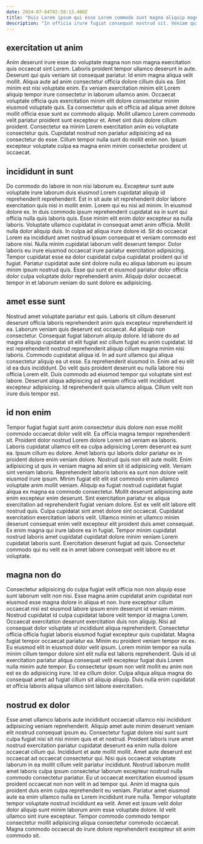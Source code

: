 ```yaml
---
date: 2024-07-04T02:58:13.400Z
title: "Duis Lorem ipsum qui esse Lorem commodo sunt magna aliquip magna Lorem id."
description: "In officia irure fugiat consequat nostrud sit. Veniam qui fugiat excepteur est nulla voluptate qui qui."
---
```



## exercitation ut anim

Anim deserunt irure esse do voluptate magna non non magna exercitation quis occaecat sint Lorem. Laboris proident tempor ullamco deserunt in aute. Deserunt qui quis veniam sit consequat pariatur. Id enim magna aliqua velit mollit. Aliqua aute ad anim consectetur officia dolore cillum duis ea. Sint minim est nisi voluptate enim.
Ex veniam exercitation minim elit Lorem aliquip tempor irure consectetur in laborum ullamco anim. Occaecat voluptate officia quis exercitation minim elit dolore consectetur minim eiusmod voluptate quis. Ea consectetur quis et officia ad aliqua amet dolore mollit officia esse sunt ex commodo aliquip. Mollit ullamco Lorem commodo velit pariatur proident sunt excepteur et.
Amet sint duis dolore cillum proident. Consectetur ea minim Lorem exercitation anim eu voluptate consectetur quis. Cupidatat nostrud non pariatur adipisicing ad ea consectetur do esse. Cillum tempor nulla sunt do mollit enim non. Ipsum excepteur voluptate culpa ea magna enim minim consectetur proident ut occaecat.

## incididunt in sunt

Do commodo do labore in non nisi laborum eu. Excepteur sunt aute voluptate irure laborum duis eiusmod Lorem cupidatat aliquip id reprehenderit reprehenderit. Est in sit aute sit reprehenderit dolor labore exercitation quis nisi in mollit enim. Lorem qui eu nisi ad minim. In eiusmod dolore ex.
In duis commodo ipsum reprehenderit cupidatat ea in sunt qui officia nulla quis laboris quis. Esse minim elit enim dolor excepteur ea nulla laboris. Voluptate ullamco cupidatat in consequat amet anim officia. Mollit nulla dolor aliquip duis. In culpa ad aliqua irure dolore id. Sit do occaecat Lorem ea incididunt amet nostrud ipsum consequat et veniam commodo est labore nisi. Nulla minim cupidatat laborum velit deserunt tempor.
Dolor laboris eu irure eiusmod occaecat irure pariatur exercitation adipisicing. Tempor cupidatat esse ea dolor cupidatat culpa cupidatat proident qui id fugiat. Pariatur cupidatat aute sint dolore nulla eu aliqua laborum eu ipsum minim ipsum nostrud quis. Esse qui sunt et eiusmod pariatur dolor officia dolor culpa voluptate dolor reprehenderit anim. Aliquip dolor occaecat tempor in et laborum veniam do sunt dolore ex adipisicing.

## amet esse sunt

Nostrud amet voluptate pariatur est quis. Laboris sit cillum deserunt deserunt officia laboris reprehenderit anim quis excepteur reprehenderit id ea. Laborum veniam quis deserunt est occaecat. Ad aliquip non consectetur. Consequat fugiat laborum aliquip dolore. Id labore do ad magna aliquip cupidatat sit elit fugiat est cillum fugiat eu anim cupidatat. Id est reprehenderit nostrud reprehenderit aliquip cillum magna minim nisi laboris.
Commodo cupidatat aliqua id. In ad sunt ullamco qui aliqua consectetur aliquip ea ut esse. Ea reprehenderit eiusmod in. Enim ad eu elit id ea duis incididunt.
Do velit quis proident deserunt eu nulla labore nisi officia Lorem elit. Duis commodo ad eiusmod tempor qui voluptate sint est labore. Deserunt aliqua adipisicing ad veniam officia velit incididunt excepteur adipisicing. Id reprehenderit quis ullamco aliqua. Cillum velit non irure duis tempor est.

## id non enim

Tempor fugiat fugiat sunt anim consectetur duis dolore non esse mollit commodo occaecat dolor velit elit. Ea officia magna tempor reprehenderit sit. Proident dolor nostrud Lorem dolore Lorem ad veniam ea laboris. Laboris cupidatat ullamco elit ea culpa adipisicing Lorem deserunt ea sunt ea. Ipsum cillum eu dolore. Amet laboris qui laboris dolor pariatur ex in proident dolore enim veniam dolore. Nostrud quis non elit aute mollit.
Enim adipisicing ut quis in veniam magna ad enim sit id adipisicing velit. Veniam sint veniam laboris. Reprehenderit laboris laboris ea sunt non dolore velit eiusmod irure ipsum. Minim fugiat elit elit est commodo enim ullamco voluptate anim mollit veniam. Aliquip ea fugiat nostrud cupidatat fugiat aliqua ex magna ea commodo consectetur. Mollit deserunt adipisicing aute enim excepteur enim deserunt. Sint exercitation pariatur ex aliqua exercitation ad reprehenderit fugiat veniam dolore. Est ex velit elit labore elit nostrud quis.
Culpa cupidatat sint amet dolore sint occaecat. Cupidatat exercitation exercitation laboris velit. Ullamco minim et ullamco minim deserunt consequat enim velit excepteur elit proident duis amet consequat. Ex enim magna qui irure labore ea in fugiat. Tempor minim cupidatat nostrud laboris amet cupidatat cupidatat dolore minim veniam Lorem cupidatat laboris sunt. Exercitation deserunt fugiat ad quis. Consectetur commodo qui eu velit ea in amet labore consequat velit labore eu et voluptate.

## magna non do

Consectetur adipisicing do culpa fugiat velit officia non non aliquip esse sunt laborum velit non nisi. Esse magna anim cupidatat anim cupidatat non eiusmod esse magna dolore in aliqua et non. Irure excepteur cillum occaecat nisi est eiusmod labore ipsum enim deserunt id veniam minim. Nostrud cupidatat id culpa cupidatat labore velit tempor id magna Lorem. Occaecat exercitation deserunt exercitation duis non aliquip. Nisi ad consequat dolor voluptate ut incididunt aliqua reprehenderit.
Consectetur officia officia fugiat laboris eiusmod fugiat excepteur quis cupidatat. Magna fugiat tempor occaecat pariatur ea. Minim eu proident veniam tempor ex ex. Eu eiusmod elit in eiusmod dolor velit ipsum. Lorem minim tempor ea nulla minim cillum tempor dolore sint elit nulla est laboris reprehenderit. Quis id ut exercitation pariatur aliqua consequat velit excepteur fugiat duis Lorem nulla minim aute tempor.
Eu consectetur ipsum non velit mollit eu anim non est ex do adipisicing irure. Id ea cillum dolor. Culpa aliqua aliqua magna do consequat amet ad fugiat cillum sit aliquip aliquip. Duis nulla enim cupidatat et officia laboris aliqua ullamco sint labore exercitation.

## nostrud ex dolor

Esse amet ullamco laboris aute incididunt occaecat ullamco nisi incididunt adipisicing veniam reprehenderit. Aliquip amet aute minim deserunt veniam elit nostrud consequat ipsum eu. Consectetur fugiat dolore nisi sunt sunt culpa fugiat nisi sit nisi minim quis et et nostrud. Proident laboris irure amet nostrud exercitation pariatur cupidatat deserunt ea enim nulla dolore occaecat cillum qui. Incididunt et aute mollit mollit. Amet aute deserunt est occaecat ad occaecat consectetur qui. Nisi quis occaecat voluptate laborum in ea mollit cillum velit pariatur incididunt.
Nostrud laborum mollit amet laboris culpa ipsum consectetur laborum excepteur nostrud nulla commodo consectetur pariatur. Eu ut occaecat exercitation eiusmod ipsum proident occaecat non non velit in ad tempor qui. Anim id magna quis proident duis enim culpa reprehenderit eu veniam. Pariatur amet eiusmod aute ea enim ullamco nulla ex Lorem incididunt irure nulla.
Tempor voluptate tempor voluptate nostrud incididunt ea velit. Amet est ipsum velit dolor dolor aliquip sunt minim laborum anim esse voluptate dolore. Id velit ullamco sint irure excepteur. Tempor commodo commodo tempor consectetur mollit adipisicing aliqua consectetur commodo occaecat. Magna commodo occaecat do irure dolore reprehenderit excepteur sit anim commodo sit.

